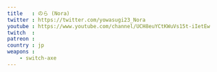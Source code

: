 ```yaml
---
title   : のら (Nora)
twitter : https://twitter.com/yowasugi23_Nora
youtube : https://www.youtube.com/channel/UCH8euYCtKWuVs15t-iIetEw
twitch  : 
patreon : 
country : jp
weapons :
    - switch-axe
---
```


